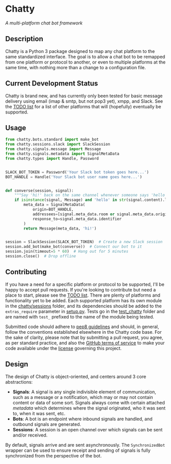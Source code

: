 # Chatty

*A multi-platform chat bot framework*


## Description

Chatty is a Python 3 package designed to map any chat platform to the same
standardized interface. The goal is to allow a chat bot to be remapped 
from one platform or protocol to another, or even to multiple platforms
at the same time, with nothing more than a change to a configuration file.


## Current Development Status

Chatty is brand new, and has currently only been tested for basic message
delivery using email (imap & smtp, but not pop3 yet), xmpp, and Slack. See 
the [TODO list] for a list of other platforms that will (hopefully) 
eventually be supported.


## Usage

```python
from chatty.bots.standard import make_bot
from chatty.sessions.slack import SlackSession
from chatty.signals.message import Message
from chatty.signals.metadata import SignalMetaData
from chatty.types import Handle, Password


SLACK_BOT_TOKEN = Password('Your Slack bot token goes here...')
BOT_HANDLE = Handle('Your Slack bot user name goes here...')


def converse(session, signal):
    """Say 'hi!' back on the same channel whenever someone says 'hello'"""
    if isinstance(signal, Message) and 'hello' in str(signal.content).lower():
        meta_data = SignalMetaData(
            origin=BOT_HANDLE,
            addressees=[signal.meta_data.room or signal.meta_data.origin],
            response_to=signal.meta_data.identifier
        )
        return Message(meta_data, 'hi!')


session = SlackSession(SLACK_BOT_TOKEN)  # Create a new Slack session
session.add_bot(make_bot(converse))  # Connect our bot to it
session.join(timeout=5 * 60)  # Hang out for 5 minutes
session.close()  # Drop offline
```


## Contributing

If you have a need for a specific platform or protocol to be supported,
I'll be happy to accept pull requests. If you're looking to contribute 
but need a place to start, please see the [TODO list]. There are plenty of 
platforms and functionality yet to be added. Each supported platform has 
its own module in the [chatty/sessions] folder, and its dependencies 
should be added to the `extras_require` parameter in [setup.py]. Tests
go in the [test_chatty] folder and are named with `test_` prefixed to the 
name of the module being tested. 

Submitted code should adhere to [pep8 guidelines] and should, in general,
follow the conventions established elsewhere in the Chatty code base. For 
the sake of clarity, please note that by submitting a pull request, you 
agree, as per standard practice, and also the [GitHub terms of service] to 
make your code available under the [license] governing this project.


## Design

The design of Chatty is object-oriented, and centers around 3 core 
abstractions:

* **Signals**: A signal is any single indivisible element of communication,
  such as a message or a notification, which may or may not contain
  content or data of some sort. Signals always come with certain attached
  *metadata* which determines where the signal originated, who it was
  sent to, when it was sent, etc.
* **Bots**: A bot is an endpoint where inbound signals are handled, and
  outbound signals are generated.
* **Sessions**: A session is an open channel over which signals can be
  sent and/or received.

By default, signals arrive and are sent asynchronously. The 
`SynchronizedBot` wrapper can be used to ensure receipt and sending
of signals is fully synchronized from the perspective of the bot.


[chatty/sessions]: https://github.com/hosford42/Chatty/tree/master/chatty/sessions
[GitHub terms of service]: https://help.github.com/articles/github-terms-of-service/#6-contributions-under-repository-license
[license]: https://github.com/hosford42/Chatty/blob/master/LICENSE
[pep8 guidelines]: https://www.python.org/dev/peps/pep-0008/
[setup.py]: https://github.com/hosford42/Chatty/blob/master/setup.py
[test_chatty]: https://github.com/hosford42/Chatty/tree/master/test_chatty 
[TODO list]: https://github.com/hosford42/Chatty/blob/master/TODO.md
